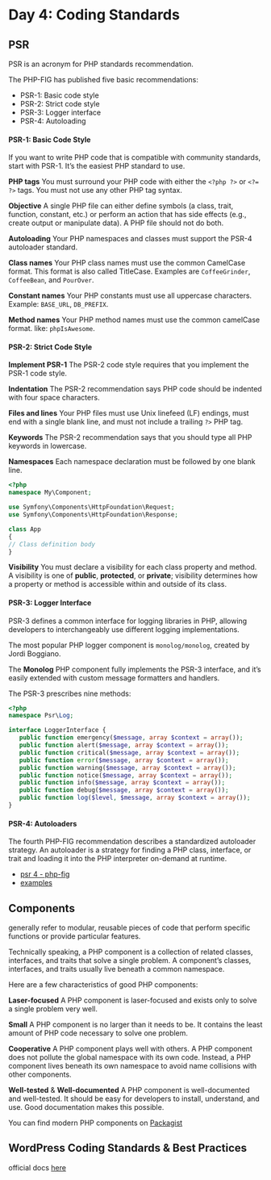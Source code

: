 # Day 4: Coding Standards

## PSR
PSR is an acronym for PHP standards recommendation.

The PHP-FIG has published five basic recommendations:
- PSR-1: Basic code style
- PSR-2: Strict code style
- PSR-3: Logger interface
- PSR-4: Autoloading


#### PSR-1: Basic Code Style
If you want to write PHP code that is compatible with community standards, start with PSR-1. It’s the easiest PHP standard to use.

**PHP tags**
You must surround your PHP code with either the `<?php ?>` or `<?= ?>` tags. You must not use any other PHP tag syntax.

**Objective**
A single PHP file can either define symbols (a class, trait, function, constant, etc.) or perform an action that has side effects (e.g., create output or manipulate data). A PHP file should not do both.

**Autoloading**
Your PHP namespaces and classes must support the PSR-4 autoloader standard.

**Class names**
Your PHP class names must use the common CamelCase format. This format is also called TitleCase. Examples are `CoffeeGrinder`, `CoffeeBean`, and `PourOver`.

**Constant names**
Your PHP constants must use all uppercase characters. Example: `BASE_URL`, `DB_PREFIX`.

**Method names**
Your PHP method names must use the common camelCase format. like: `phpIsAwesome`.


#### PSR-2: Strict Code Style

**Implement PSR-1**
The PSR-2 code style requires that you implement the PSR-1 code style.

**Indentation**
The PSR-2 recommendation says PHP code should be indented with four space characters.

**Files and lines**
Your PHP files must use Unix linefeed (LF) endings, must end with a single blank line, and must not include a trailing `?>` PHP tag.

**Keywords**
The PSR-2 recommendation says that you should type all PHP keywords in lowercase.

**Namespaces**
Each namespace declaration must be followed by one blank line.

```php
<?php
namespace My\Component;

use Symfony\Components\HttpFoundation\Request;
use Symfony\Components\HttpFoundation\Response;

class App
{
// Class definition body
}
```

**Visibility**
You must declare a visibility for each class property and method. A visibility is one of **public**, **protected**, or **private**; visibility determines how a property or method is accessible within and outside of its class.


#### PSR-3: Logger Interface

PSR-3 defines a common interface for logging libraries in PHP, allowing developers to interchangeably use different logging implementations.

The most popular PHP logger component is `monolog/monolog`, created by Jordi Boggiano.

The **Monolog** PHP component fully implements the PSR-3 interface, and it’s easily extended with custom message formatters and handlers.

The PSR-3 prescribes nine methods:
```php
<?php
namespace Psr\Log;

interface LoggerInterface {
   public function emergency($message, array $context = array());
   public function alert($message, array $context = array());
   public function critical($message, array $context = array());
   public function error($message, array $context = array());
   public function warning($message, array $context = array());
   public function notice($message, array $context = array());
   public function info($message, array $context = array());
   public function debug($message, array $context = array());
   public function log($level, $message, array $context = array());
}
```

#### PSR-4: Autoloaders
The fourth PHP-FIG recommendation describes a standardized autoloader strategy. An autoloader is a strategy for finding a PHP class, interface, or trait and loading it into the PHP interpreter on-demand at runtime.

- [psr 4 - php-fig](https://www.php-fig.org/psr/psr-4/)
- [examples](https://www.php-fig.org/psr/psr-4/examples/)

## Components
generally refer to modular, reusable pieces of code that perform specific functions or provide particular features.

Technically speaking, a PHP component is a collection of related classes, interfaces, and traits that solve a single problem. A component’s classes, interfaces, and traits usually live beneath a common namespace.

Here are a few characteristics of good PHP components:

**Laser-focused**
A PHP component is laser-focused and exists only to solve a single problem very well.

**Small**
A PHP component is no larger than it needs to be. It contains the least amount of PHP code necessary to solve one problem.

**Cooperative**
A PHP component plays well with others. A PHP component does not pollute the global namespace with its own code. Instead, a PHP component lives beneath its own namespace to avoid name collisions
with other components.

**Well-tested** & **Well-documented**
A PHP component is well-documented and well-tested. It should be easy for developers to install, understand, and use. Good documentation makes this possible.

You can find modern PHP components on  [Packagist](https://packagist.org/)

## WordPress Coding Standards & Best Practices
official docs [here](https://developer.wordpress.org/coding-standards/)
